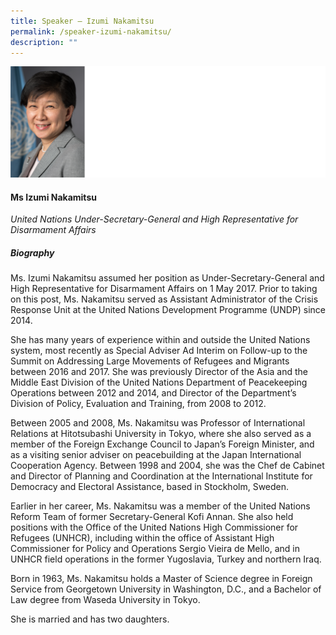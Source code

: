 ```yaml
---
title: Speaker – Izumi Nakamitsu
permalink: /speaker-izumi-nakamitsu/
description: ""
---
```

![](/images/Speakers/Izumi%20Nakamitsu.jpg)

#### **Ms Izumi Nakamitsu**

*United Nations Under-Secretary-General and High Representative for Disarmament Affairs*  

##### **Biography**
Ms. Izumi Nakamitsu assumed her position as Under-Secretary-General and High Representative for Disarmament Affairs on 1 May 2017. Prior to taking on this post, Ms. Nakamitsu served as Assistant Administrator of the Crisis Response Unit at the United Nations Development Programme (UNDP) since 2014.

She has many years of experience within and outside the United Nations system, most recently as Special Adviser Ad Interim on Follow-up to the Summit on Addressing Large Movements of Refugees and Migrants between 2016 and 2017. She was previously Director of the Asia and the Middle East Division of the United Nations Department of Peacekeeping Operations between 2012 and 2014, and Director of the Department’s Division of Policy, Evaluation and Training, from 2008 to 2012.

Between 2005 and 2008, Ms. Nakamitsu was Professor of International Relations at Hitotsubashi University in Tokyo, where she also served as a member of the Foreign Exchange Council to Japan’s Foreign Minister, and as a visiting senior adviser on peacebuilding at the Japan International Cooperation Agency. Between 1998 and 2004, she was the Chef de Cabinet and Director of Planning and Coordination at the International Institute for Democracy and Electoral Assistance, based in Stockholm, Sweden.

Earlier in her career, Ms. Nakamitsu was a member of the United Nations Reform Team of former Secretary-General Kofi Annan. She also held positions with the Office of the United Nations High Commissioner for Refugees (UNHCR), including within the office of Assistant High Commissioner for Policy and Operations Sergio Vieira de Mello, and in UNHCR field operations in the former Yugoslavia, Turkey and northern Iraq.

Born in 1963, Ms. Nakamitsu holds a Master of Science degree in Foreign Service from Georgetown University in Washington, D.C., and a Bachelor of Law degree from Waseda University in Tokyo.

She is married and has two daughters.